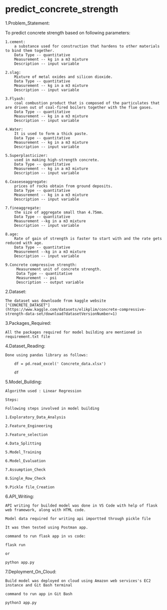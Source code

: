 # predict_concrete_strength

1.Problem_Statement:

To predict concrete strength based on following parameters:

    1.cement: 
        a substance used for construction that hardens to other materials to bind them together.
        Data Type -- quantitative
        Measurement -- kg in a m3 mixture
        Description -- input variable

    2.slag: 
        Mixture of metal oxides and silicon dioxide.
        Data Type -- quantitative
        Measurement -- kg in a m3 mixture
        Description -- input variable

    3.Flyash:
        coal combustion product that is composed of the particulates that are driven out of coal-fired boilers together with the flue gases.
        Data Type -- quantitative
        Measurement -- kg in a m3 mixture
        Description -- input variable

    4.Water:
        It is used to form a thick paste.
        Data Type -- quantitative
        Measurement -- kg in a m3 mixture
        Description -- input variable

    5.Superplasticizer:
        used in making high-strength concrete.
        Data Type -- quantitative
        Measurement -- kg in a m3 mixture
        Description -- input variable

    6.Coaseseaggregate:
        prices of rocks obtain from ground deposits.
        Data Type -- quantitative
        Measurement -- kg in a m3 mixture
        Description -- input variable

    7.fineaggregate:
        the size of aggregate small than 4.75mm.
        Data Type -- quantitative
        Measurement --kg in a m3 mixture
        Description -- input variable

    8.age:
        Rate of gain of strength is faster to start with and the rate gets reduced with age.
        Data Type -- quantitative
        Measurement --kg in a m3 mixture
        Description -- input variable

    9.Concrete compressive strength:
         Measurement unit of concrete strength.
         Data Type -- quantitative
         Measurement -- psi
         Description -- output variable

2.Dataset:

    The dataset was downloade from kaggle website
    ["CONCRETE_DATASET"](https://www.kaggle.com/datasets/elikplim/concrete-compressive-strength-data-set/download?datasetVersionNumber=1)

3.Packages_Required:

    All the packages required for model building are mentioned in requirement.txt file

4.Dataset_Reading:

    Done using pandas library as follows:

        df = pd.read_excel(' Concrete_data.xlsx')

        df

5.Model_Building:

    Algorithm used : Linear Regression

    Steps:

    Following steps involved in model building

    1.Exploratory_Data_Analysis

    2.Feature_Engineering

    3.Feature_selection

    4.Data_Splitting

    5.Model_Training

    6.Model_Evaluation

    7.Assumption_Check

    8.Single_Row_Check

    9.Pickle file_Creation

6.API_Writing:

    API writing for builded model was done in VS Code with help of flask web framework, along with HTML code.

    Model data required for writing api importted through pickle file

    It was then tested using Postman app.

    command to run flask app in vs code:

    flask run

    or

    python app.py

7.Deployment_On_Cloud:

    Build model was deployed on cloud using Amazon web services's EC2 instance and Git Bash terminal

    command to run app in Git Bash

    python3 app.py

